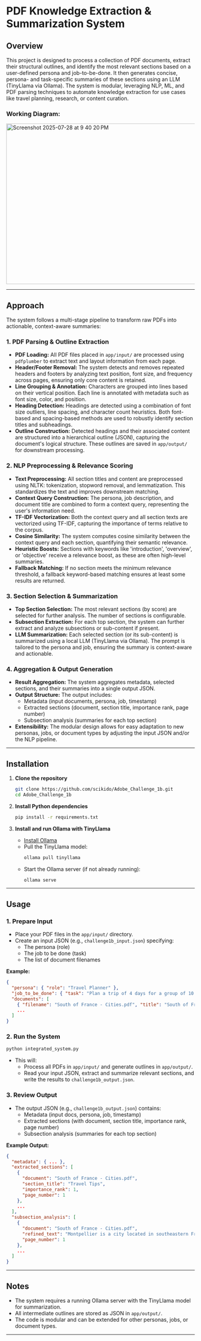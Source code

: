# PDF Knowledge Extraction & Summarization System

## Overview

This project is designed to process a collection of PDF documents, extract their structural outlines, and identify the most relevant sections based on a user-defined persona and job-to-be-done. It then generates concise, persona- and task-specific summaries of these sections using an LLM (TinyLlama via Ollama). The system is modular, leveraging NLP, ML, and PDF parsing techniques to automate knowledge extraction for use cases like travel planning, research, or content curation.


### Working Diagram:
<img width="685" height="429" alt="Screenshot 2025-07-28 at 9 40 20 PM" src="https://github.com/user-attachments/assets/a3692238-f524-4d10-9a52-494c5774439f" />

---
## Approach

The system follows a multi-stage pipeline to transform raw PDFs into actionable, context-aware summaries:

### 1. PDF Parsing & Outline Extraction
- **PDF Loading:** All PDF files placed in `app/input/` are processed using `pdfplumber` to extract text and layout information from each page.
- **Header/Footer Removal:** The system detects and removes repeated headers and footers by analyzing text position, font size, and frequency across pages, ensuring only core content is retained.
- **Line Grouping & Annotation:** Characters are grouped into lines based on their vertical position. Each line is annotated with metadata such as font size, color, and position.
- **Heading Detection:** Headings are detected using a combination of font size outliers, line spacing, and character count heuristics. Both font-based and spacing-based methods are used to robustly identify section titles and subheadings.
- **Outline Construction:** Detected headings and their associated content are structured into a hierarchical outline (JSON), capturing the document's logical structure. These outlines are saved in `app/output/` for downstream processing.

### 2. NLP Preprocessing & Relevance Scoring
- **Text Preprocessing:** All section titles and content are preprocessed using NLTK: tokenization, stopword removal, and lemmatization. This standardizes the text and improves downstream matching.
- **Context Query Construction:** The persona, job description, and document title are combined to form a context query, representing the user's information need.
- **TF-IDF Vectorization:** Both the context query and all section texts are vectorized using TF-IDF, capturing the importance of terms relative to the corpus.
- **Cosine Similarity:** The system computes cosine similarity between the context query and each section, quantifying their semantic relevance.
- **Heuristic Boosts:** Sections with keywords like 'introduction', 'overview', or 'objective' receive a relevance boost, as these are often high-level summaries.
- **Fallback Matching:** If no section meets the minimum relevance threshold, a fallback keyword-based matching ensures at least some results are returned.

### 3. Section Selection & Summarization
- **Top Section Selection:** The most relevant sections (by score) are selected for further analysis. The number of sections is configurable.
- **Subsection Extraction:** For each top section, the system can further extract and analyze subsections or sub-content if present.
- **LLM Summarization:** Each selected section (or its sub-content) is summarized using a local LLM (TinyLlama via Ollama). The prompt is tailored to the persona and job, ensuring the summary is context-aware and actionable.

### 4. Aggregation & Output Generation
- **Result Aggregation:** The system aggregates metadata, selected sections, and their summaries into a single output JSON.
- **Output Structure:** The output includes:
  - Metadata (input documents, persona, job, timestamp)
  - Extracted sections (document, section title, importance rank, page number)
  - Subsection analysis (summaries for each top section)
- **Extensibility:** The modular design allows for easy adaptation to new personas, jobs, or document types by adjusting the input JSON and/or the NLP pipeline.

---

## Installation

1. **Clone the repository**
   ```bash
   git clone https://github.com/scikido/Adobe_Challenge_1b.git
   cd Adobe_Challenge_1b
   ```

2. **Install Python dependencies**
   ```bash
   pip install -r requirements.txt
   ```

3. **Install and run Ollama with TinyLlama**
   - [Install Ollama](https://ollama.com/download)
   - Pull the TinyLlama model:
     ```bash
     ollama pull tinyllama
     ```
   - Start the Ollama server (if not already running):
     ```bash
     ollama serve
     ```

---

## Usage

### 1. Prepare Input

- Place your PDF files in the `app/input/` directory.
- Create an input JSON (e.g., `challenge1b_input.json`) specifying:
  - The persona (role)
  - The job to be done (task)
  - The list of document filenames

**Example:**
```json
{
  "persona": { "role": "Travel Planner" },
  "job_to_be_done": { "task": "Plan a trip of 4 days for a group of 10 college friends." },
  "documents": [
    { "filename": "South of France - Cities.pdf", "title": "South of France - Cities" },
    ...
  ]
}
```

### 2. Run the System

```bash
python integrated_system.py
```

- This will:
  - Process all PDFs in `app/input/` and generate outlines in `app/output/`.
  - Read your input JSON, extract and summarize relevant sections, and write the results to `challenge1b_output.json`.

### 3. Review Output

- The output JSON (e.g., `challenge1b_output.json`) contains:
  - Metadata (input docs, persona, job, timestamp)
  - Extracted sections (with document, section title, importance rank, page number)
  - Subsection analysis (summaries for each top section)

**Example Output:**
```json
{
  "metadata": { ... },
  "extracted_sections": [
    {
      "document": "South of France - Cities.pdf",
      "section_title": "Travel Tips",
      "importance_rank": 1,
      "page_number": 1
    },
    ...
  ],
  "subsection_analysis": [
    {
      "document": "South of France - Cities.pdf",
      "refined_text": "Montpellier is a city located in southeastern France...",
      "page_number": 1
    },
    ...
  ]
}
```

---

## Notes

- The system requires a running Ollama server with the TinyLlama model for summarization.
- All intermediate outlines are stored as JSON in `app/output/`.
- The code is modular and can be extended for other personas, jobs, or document types.

--- 
